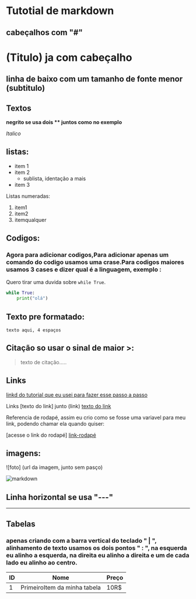 <h1> Tutotial de markdown </h1>

<h2> cabeçalhos com "#" </h2>


# (Titulo) ja com cabeçalho
## linha de baixo com um tamanho de fonte menor  (subtitulo)




<h2>Textos </h2>

**negrito se usa dois ** juntos como no exemplo**

_Italico_

<h2>listas: </h2>

- item 1
- item 2
  - sublista, identação a mais
- item 3


Listas numeradas:

1. item1
1. item2
1. itemqualquer

<h2>Codigos: </h2>
<h3>Agora para adicionar codigos,Para adicionar apenas um comando do codigo usamos uma crase.Para codigos maiores usamos 3 cases e dizer qual é a linguagem, exemplo : </h3>

Quero tirar uma duvida sobre `while True`.

````Python
while True:
    print("olá")
````




<h2> Texto pre formatado: </h2>
    
    texto aqui, 4 espaços


<h2>Citação so usar o sinal de maior >: </h2>

>texto de citação.....



<h2>Links </h2>

[linkd do tutorial que eu usei para fazer esse passo a passo](https://www.youtube.com/watch?v=vZaldeUg6D0)

Links [texto do link] junto (link)
    [texto do link](link)

Referencia de rodapé, assim eu crio como se fosse uma variavel para meu link, podendo chamar ela quando quiser:

[acesse o link do rodapé] [link-rodapé]

[link-rodapé]: linkrodapé.com

<h2>imagens: </h2>

![foto] (url da imagem, junto sem pasço)

![markdown](https://www.google.com.br/search?q=markdown+como+fazer+github&tbm=isch&chips=q:markdown+como+fazer+github,online_chips:roteiros:D_HErSFZ8Cs%3D&hl=pt-BR&sa=X&ved=2ahUKEwjWwNfoiILzAhVTlZUCHRrcB-oQ4lYoBHoECAEQGg&biw=1119&bih=694#imgrc=ZWgR-yNSask8CM)


<h2> Linha horizontal se usa "---"</h2>

---

<h2>Tabelas </h2>
<h3> apenas criando com a barra vertical do teclado " | ", alinhamento de texto usamos os dois pontos " : ", na esquerda eu alinho a esquerda, na direita eu alinho a direita e um de cada lado eu alinho ao centro. 

| ID | Nome | Preço |
|---|:------:|-----|
|1|PrimeiroItem da minha tabela| 10R$|












